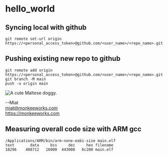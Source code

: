 # hello_world

## Syncing local with github

    git remote set-url origin https://<personal_access_token>@github.com/<user_name>/<repo_name>.git
  

## Pushing existing new repo to github

    git remote add origin https://<personal_access_token>@github.com/<user_name>/<repo_name>.git
    git branch -M main
    push -u origin main


![A cute Maltese doggy.](https://user-images.githubusercontent.com/4535333/157773087-5f8aadc5-9f10-4ca0-a423-b0bd30f73b3a.jpeg)

--Miat  
miat@monkeeworks.com  
https://monkeeworks.com


## Measuring overall code size with ARM gcc
  
    /Applications/ARM/bin/arm-none-eabi-size main.elf
    text	   data	    bss	    dec	    hex	filename
    18296	 408712	  16000	 443008	  6c280	main.elf
